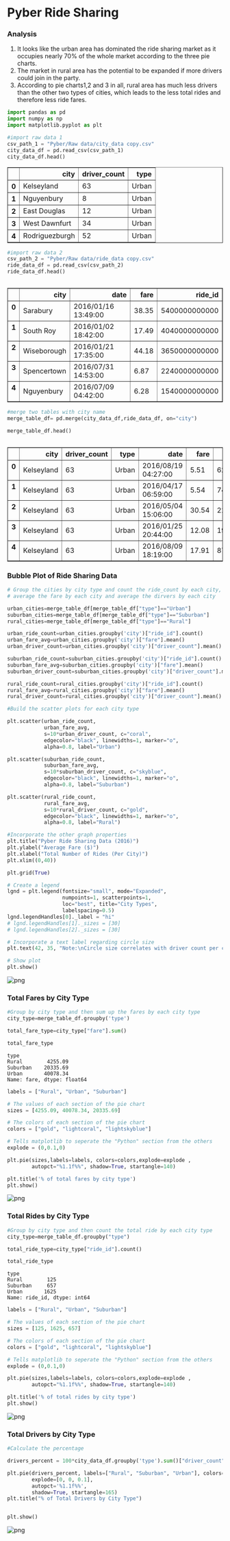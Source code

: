 
# Pyber Ride Sharing
### Analysis
1. It looks like the urban area has dominated the ride sharing market as it occupies nearly 70% of the whole market according to the three pie charts.
2. The market in rural area has the potential to be expanded if more drivers could join in the party.
3. According to pie charts1,2 and 3 in all, rural area has much less drivers than the other two types of cities, which leads to the less total rides and therefore less ride fares.


```python
import pandas as pd
import numpy as np
import matplotlib.pyplot as plt
```


```python
#import raw data 1
csv_path_1 = "Pyber/Raw data/city_data copy.csv"
city_data_df = pd.read_csv(csv_path_1)
city_data_df.head()
```




<div>
<style>
    .dataframe thead tr:only-child th {
        text-align: right;
    }

    .dataframe thead th {
        text-align: left;
    }

    .dataframe tbody tr th {
        vertical-align: top;
    }
</style>
<table border="1" class="dataframe">
  <thead>
    <tr style="text-align: right;">
      <th></th>
      <th>city</th>
      <th>driver_count</th>
      <th>type</th>
    </tr>
  </thead>
  <tbody>
    <tr>
      <th>0</th>
      <td>Kelseyland</td>
      <td>63</td>
      <td>Urban</td>
    </tr>
    <tr>
      <th>1</th>
      <td>Nguyenbury</td>
      <td>8</td>
      <td>Urban</td>
    </tr>
    <tr>
      <th>2</th>
      <td>East Douglas</td>
      <td>12</td>
      <td>Urban</td>
    </tr>
    <tr>
      <th>3</th>
      <td>West Dawnfurt</td>
      <td>34</td>
      <td>Urban</td>
    </tr>
    <tr>
      <th>4</th>
      <td>Rodriguezburgh</td>
      <td>52</td>
      <td>Urban</td>
    </tr>
  </tbody>
</table>
</div>




```python
#import raw data 2
csv_path_2 = "Pyber/Raw data/ride_data copy.csv"
ride_data_df = pd.read_csv(csv_path_2)
ride_data_df.head()



```




<div>
<style>
    .dataframe thead tr:only-child th {
        text-align: right;
    }

    .dataframe thead th {
        text-align: left;
    }

    .dataframe tbody tr th {
        vertical-align: top;
    }
</style>
<table border="1" class="dataframe">
  <thead>
    <tr style="text-align: right;">
      <th></th>
      <th>city</th>
      <th>date</th>
      <th>fare</th>
      <th>ride_id</th>
    </tr>
  </thead>
  <tbody>
    <tr>
      <th>0</th>
      <td>Sarabury</td>
      <td>2016/01/16 13:49:00</td>
      <td>38.35</td>
      <td>5400000000000</td>
    </tr>
    <tr>
      <th>1</th>
      <td>South Roy</td>
      <td>2016/01/02 18:42:00</td>
      <td>17.49</td>
      <td>4040000000000</td>
    </tr>
    <tr>
      <th>2</th>
      <td>Wiseborough</td>
      <td>2016/01/21 17:35:00</td>
      <td>44.18</td>
      <td>3650000000000</td>
    </tr>
    <tr>
      <th>3</th>
      <td>Spencertown</td>
      <td>2016/07/31 14:53:00</td>
      <td>6.87</td>
      <td>2240000000000</td>
    </tr>
    <tr>
      <th>4</th>
      <td>Nguyenbury</td>
      <td>2016/07/09 04:42:00</td>
      <td>6.28</td>
      <td>1540000000000</td>
    </tr>
  </tbody>
</table>
</div>




```python
#merge two tables with city name
merge_table_df= pd.merge(city_data_df,ride_data_df, on="city")

merge_table_df.head()



```




<div>
<style>
    .dataframe thead tr:only-child th {
        text-align: right;
    }

    .dataframe thead th {
        text-align: left;
    }

    .dataframe tbody tr th {
        vertical-align: top;
    }
</style>
<table border="1" class="dataframe">
  <thead>
    <tr style="text-align: right;">
      <th></th>
      <th>city</th>
      <th>driver_count</th>
      <th>type</th>
      <th>date</th>
      <th>fare</th>
      <th>ride_id</th>
    </tr>
  </thead>
  <tbody>
    <tr>
      <th>0</th>
      <td>Kelseyland</td>
      <td>63</td>
      <td>Urban</td>
      <td>2016/08/19 04:27:00</td>
      <td>5.51</td>
      <td>6250000000000</td>
    </tr>
    <tr>
      <th>1</th>
      <td>Kelseyland</td>
      <td>63</td>
      <td>Urban</td>
      <td>2016/04/17 06:59:00</td>
      <td>5.54</td>
      <td>7470000000000</td>
    </tr>
    <tr>
      <th>2</th>
      <td>Kelseyland</td>
      <td>63</td>
      <td>Urban</td>
      <td>2016/05/04 15:06:00</td>
      <td>30.54</td>
      <td>2140000000000</td>
    </tr>
    <tr>
      <th>3</th>
      <td>Kelseyland</td>
      <td>63</td>
      <td>Urban</td>
      <td>2016/01/25 20:44:00</td>
      <td>12.08</td>
      <td>1900000000000</td>
    </tr>
    <tr>
      <th>4</th>
      <td>Kelseyland</td>
      <td>63</td>
      <td>Urban</td>
      <td>2016/08/09 18:19:00</td>
      <td>17.91</td>
      <td>8780000000000</td>
    </tr>
  </tbody>
</table>
</div>



### Bubble Plot of Ride Sharing Data


```python
# Group the cities by city type and count the ride_count by each city, 
# average the fare by each city and average the dirvers by each city

urban_cities=merge_table_df[merge_table_df["type"]=="Urban"]
suburban_cities=merge_table_df[merge_table_df["type"]=="Suburban"]
rural_cities=merge_table_df[merge_table_df["type"]=="Rural"]

```


```python
urban_ride_count=urban_cities.groupby('city')["ride_id"].count()
urban_fare_avg=urban_cities.groupby('city')["fare"].mean()
urban_driver_count=urban_cities.groupby('city')["driver_count"].mean()

suburban_ride_count=suburban_cities.groupby('city')["ride_id"].count()
suburban_fare_avg=suburban_cities.groupby('city')["fare"].mean()
suburban_driver_count=suburban_cities.groupby('city')["driver_count"].mean()

rural_ride_count=rural_cities.groupby('city')["ride_id"].count()
rural_fare_avg=rural_cities.groupby('city')["fare"].mean()
rural_driver_count=rural_cities.groupby('city')["driver_count"].mean()
```


```python
#Build the scatter plots for each city type

plt.scatter(urban_ride_count, 
            urban_fare_avg, 
            s=10*urban_driver_count, c="coral", 
            edgecolor="black", linewidths=1, marker="o", 
            alpha=0.8, label="Urban")

plt.scatter(suburban_ride_count, 
            suburban_fare_avg, 
            s=10*suburban_driver_count, c="skyblue", 
            edgecolor="black", linewidths=1, marker="o", 
            alpha=0.8, label="Suburban")

plt.scatter(rural_ride_count, 
            rural_fare_avg, 
            s=10*rural_driver_count, c="gold", 
            edgecolor="black", linewidths=1, marker="o", 
            alpha=0.8, label="Rural")

#Incorporate the other graph properties
plt.title("Pyber Ride Sharing Data (2016)")
plt.ylabel("Average Fare ($)")
plt.xlabel("Total Number of Rides (Per City)")
plt.xlim((0,40))

plt.grid(True)

# Create a legend
lgnd = plt.legend(fontsize="small", mode="Expanded", 
                  numpoints=1, scatterpoints=1, 
                  loc="best", title="City Types", 
                  labelspacing=0.5)
lgnd.legendHandles[0]._label = "hi"
# lgnd.legendHandles[1]._sizes = [30]
# lgnd.legendHandles[2]._sizes = [30]

# Incorporate a text label regarding circle size
plt.text(42, 35, "Note:\nCircle size correlates with driver count per city.")

# Show plot
plt.show()
```


![png](output_8_0.png)


### Total Fares by City Type


```python
#Group by city type and then sum up the fares by each city type
city_type=merge_table_df.groupby('type')

total_fare_type=city_type["fare"].sum()

total_fare_type


```




    type
    Rural        4255.09
    Suburban    20335.69
    Urban       40078.34
    Name: fare, dtype: float64




```python
labels = ["Rural", "Urban", "Suburban"]

# The values of each section of the pie chart
sizes = [4255.09, 40078.34, 20335.69]

# The colors of each section of the pie chart
colors = ["gold", "lightcoral", "lightskyblue"]

# Tells matplotlib to seperate the "Python" section from the others
explode = (0,0.1,0)

plt.pie(sizes,labels=labels, colors=colors,explode=explode ,
        autopct="%1.1f%%", shadow=True, startangle=140)

plt.title('% of total fares by city type')
plt.show()
```


![png](output_11_0.png)


### Total Rides by City Type


```python
#Group by city type and then count the total ride by each city type
city_type=merge_table_df.groupby("type")

total_ride_type=city_type["ride_id"].count()

total_ride_type


```




    type
    Rural        125
    Suburban     657
    Urban       1625
    Name: ride_id, dtype: int64




```python
labels = ["Rural", "Urban", "Suburban"]

# The values of each section of the pie chart
sizes = [125, 1625, 657]

# The colors of each section of the pie chart
colors = ["gold", "lightcoral", "lightskyblue"]

# Tells matplotlib to seperate the "Python" section from the others
explode = (0,0.1,0)

plt.pie(sizes,labels=labels, colors=colors,explode=explode ,
        autopct="%1.1f%%", shadow=True, startangle=140)

plt.title('% of total rides by city type')
plt.show()
```


![png](output_14_0.png)


### Total Drivers by City Type


```python
#Calculate the percentage 

drivers_percent = 100*city_data_df.groupby('type').sum()["driver_count"]/city_data_df["driver_count"].sum()


```


```python
plt.pie(drivers_percent, labels=["Rural", "Suburban", "Urban"], colors=["gold", "lightskyblue", "lightcoral"], 
        explode=[0, 0, 0.1], 
        autopct='%1.1f%%', 
        shadow=True, startangle=165)
plt.title("% of Total Drivers by City Type")


plt.show()
```


![png](output_17_0.png)

